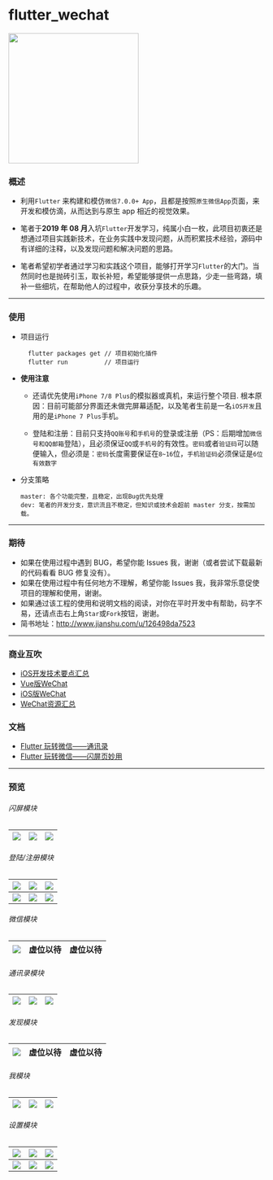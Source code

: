 # flutter_wechat

<img src="https://github.com/CoderMikeHe/WeChat_Resource/blob/master/snapshots/logo.png" width="256px" height="256px" />

### 概述

- 利用`Flutter` 来构建和模仿`微信7.0.0+ App`，且都是按照`原生微信App`页面，来开发和模仿滴，从而达到与原生 app 相近的视觉效果。

- 笔者于**2019 年 08 月**入坑`Flutter`开发学习，纯属小白一枚，此项目初衷还是想通过项目实践新技术，在业务实践中发现问题，从而积累技术经验，源码中有详细的注释，以及发现问题和解决问题的思路。

- 笔者希望初学者通过学习和实践这个项目，能够打开学习`Flutter`的大门。当然同时也是抛砖引玉，取长补短，希望能够提供一点思路，少走一些弯路，填补一些细坑，在帮助他人的过程中，收获分享技术的乐趣。

---

### 使用

- 项目运行

  ```
	flutter packages get // 项目初始化插件 
	flutter run          // 项目运行
  ```

- **使用注意**

  - 还请优先使用`iPhone 7/8 Plus`的模拟器或真机，来运行整个项目. 根本原因：目前可能部分界面还未做完屏幕适配，以及笔者生前是一名`iOS开发`且用的是`iPhone 7 Plus`手机。

  - 登陆和注册：目前只支持`QQ账号`和`手机号`的登录或注册（PS：后期增加`微信号和QQ邮箱`登陆），且必须保证`QQ`或`手机号`的有效性。`密码`或者`验证码`可以随便输入，但必须是：`密码`长度需要保证在`8~16`位，`手机验证码`必须保证是`6位有效数字`

- 分支策略

	```
	master: 各个功能完整，且稳定，出现Bug优先处理
	dev: 笔者的开发分支，意识流且不稳定，但知识或技术会超前 master 分支，按需加载。
	``` 
---

### 期待

- 如果在使用过程中遇到 BUG，希望你能 Issues 我，谢谢（或者尝试下载最新的代码看看 BUG 修复没有）。
- 如果在使用过程中有任何地方不理解，希望你能 Issues 我，我非常乐意促使项目的理解和使用，谢谢。
- 如果通过该工程的使用和说明文档的阅读，对你在平时开发中有帮助，码字不易，还请点击右上角`Star`或`Fork`按钮，谢谢。
- 简书地址：<http://www.jianshu.com/u/126498da7523>

---

### 商业互吹

- [iOS开发技术要点汇总](https://github.com/CoderMikeHe/MHDevelopExample_Objective_C)
- [Vue版WeChat](https://github.com/CoderMikeHe/vue-wechat)
- [iOS版WeChat](https://github.com/CoderMikeHe/WeChat)
- [WeChat资源汇总](https://github.com/CoderMikeHe/WeChat_Resource)

### 文档

- [Flutter 玩转微信——通讯录](https://www.jianshu.com/p/8d136f31b8a2)
- [Flutter 玩转微信——闪屏页妙用](https://www.jianshu.com/p/e2dcd0e8e04d)

---

### 预览

###### 闪屏模块

| ![](https://github.com/CoderMikeHe/WeChat_Resource/blob/master/snapshots/splash/splash_page_0.png) | ![](https://github.com/CoderMikeHe/WeChat_Resource/blob/master/snapshots/splash/splash_page_1.png) | ![](https://github.com/CoderMikeHe/WeChat_Resource/blob/master/snapshots/splash/splash_page_2.png) |
| :------------------------------------------------------------------------------------------------: | :------------------------------------------------------------------------------------------------: | :------------------------------------------------------------------------------------------------: |


###### 登陆/注册模块

|    ![](https://github.com/CoderMikeHe/WeChat_Resource/blob/master/snapshots/login/login_page.png)    |   ![](https://github.com/CoderMikeHe/WeChat_Resource/blob/master/snapshots/login/register_page.png)    |   ![](https://github.com/CoderMikeHe/WeChat_Resource/blob/master/snapshots/login/other_login_page.png)   |
| :--------------------------------------------------------------------------------------------------: | :----------------------------------------------------------------------------------------------------: | :------------------------------------------------------------------------------------------------------: |
| ![](https://github.com/CoderMikeHe/WeChat_Resource/blob/master/snapshots/login/phone_login_page.png) | ![](https://github.com/CoderMikeHe/WeChat_Resource/blob/master/snapshots/login/current_login_page.png) | ![](https://github.com/CoderMikeHe/WeChat_Resource/blob/master/snapshots/login/language_picker_page.png) |

###### 微信模块

| ![](https://github.com/CoderMikeHe/WeChat_Resource/blob/master/snapshots/mainframe/mainframe_page_0.png) | 虚位以待 | 虚位以待 |
| :------------------------------------------------------------------------------------------------------: | :------: | :------: |


###### 通讯录模块

| ![](https://github.com/CoderMikeHe/WeChat_Resource/blob/master/snapshots/contacts/contacts_page_0.png) | ![](https://github.com/CoderMikeHe/WeChat_Resource/blob/master/snapshots/contacts/contacts_page_1.png) | ![](https://github.com/CoderMikeHe/WeChat_Resource/blob/master/snapshots/contacts/contacts_page_2.png) |
| :----------------------------------------------------------------------------------------------------: | :----------------------------------------------------------------------------------------------------: | :----------------------------------------------------------------------------------------------------: |


###### 发现模块

| ![](https://github.com/CoderMikeHe/WeChat_Resource/blob/master/snapshots/discover/discover_page_0.png) | 虚位以待 | 虚位以待 |
| :----------------------------------------------------------------------------------------------------: | :------: | :------: |


###### 我模块

| ![](https://github.com/CoderMikeHe/WeChat_Resource/blob/master/snapshots/profile/profile_page_0.png) | ![](https://github.com/CoderMikeHe/WeChat_Resource/blob/master/snapshots/profile/user_info_page.png) | ![](https://github.com/CoderMikeHe/WeChat_Resource/blob/master/snapshots/profile/more_info_page.png) |
| :--------------------------------------------------------------------------------------------------: | :--------------------------------------------------------------------------------------------------: | :--------------------------------------------------------------------------------------------------: |


###### 设置模块

| ![](https://github.com/CoderMikeHe/WeChat_Resource/blob/master/snapshots/setting/setting_page.png)  | ![](https://github.com/CoderMikeHe/WeChat_Resource/blob/master/snapshots/setting/account_security_page.png) | ![](https://github.com/CoderMikeHe/WeChat_Resource/blob/master/snapshots/setting/message_notify_page.png) |
| :-------------------------------------------------------------------------------------------------: | :---------------------------------------------------------------------------------------------------------: | :-------------------------------------------------------------------------------------------------------: |
| ![](https://github.com/CoderMikeHe/WeChat_Resource/blob/master/snapshots/setting/privates_page.png) |     ![](https://github.com/CoderMikeHe/WeChat_Resource/blob/master/snapshots/setting/general_page.png)      |  ![](https://github.com/CoderMikeHe/WeChat_Resource/blob/master/snapshots/setting/about_wechat_page.png)  |
